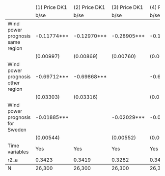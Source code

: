 <html>
<table>
<thead>
<tr><td>                    </td><td>(1) Price DK1   </td><td>(2) Price DK1   </td><td>(3) Price DK1   </td><td>(4) Price DK2   </td><td>(5) Price DK2   </td><td>(6) Price DK2   </td></tr>
<tr><td>                    </td><td>        b/se   </td><td>        b/se   </td><td>        b/se   </td><td>        b/se   </td><td>        b/se   </td><td>        b/se   </td></tr>
</thead>
<tbody>
<tr><td>Wind power prognosis same region</td><td>    -0.11774***</td><td>    -0.12970***</td><td>    -0.28905***</td><td>    -0.11774***</td><td>    -0.12970***</td><td>    -0.28905***</td></tr>
<tr><td>                    </td><td>   (0.00997)   </td><td>   (0.00869)   </td><td>   (0.00760)   </td><td>   (0.00997)   </td><td>   (0.00869)   </td><td>   (0.00760)   </td></tr>
<tr><td>Wind power prognosis other region</td><td>    -0.69712***</td><td>    -0.69868***</td><td>               </td><td>    -0.69712***</td><td>    -0.69868***</td><td>               </td></tr>
<tr><td>                    </td><td>   (0.03303)   </td><td>   (0.03316)   </td><td>               </td><td>   (0.03303)   </td><td>   (0.03316)   </td><td>               </td></tr>
<tr><td>Wind power prognosis for Sweden</td><td>    -0.01885***</td><td>               </td><td>    -0.02029***</td><td>    -0.01885***</td><td>               </td><td>    -0.02029***</td></tr>
<tr><td>                    </td><td>   (0.00544)   </td><td>               </td><td>   (0.00552)   </td><td>   (0.00544)   </td><td>               </td><td>   (0.00552)   </td></tr>
<tr><td>Time variables      </td><td>         Yes   </td><td>         Yes   </td><td>         Yes   </td><td>         Yes   </td><td>         Yes   </td><td>         Yes   </td></tr>
<tr><td>r2_a                </td><td>      0.3423   </td><td>      0.3419   </td><td>      0.3282   </td><td>      0.3423   </td><td>      0.3419   </td><td>      0.3282   </td></tr>
</tbody>
<tfoot>
<tr><td>N                   </td><td>      26,300   </td><td>      26,300   </td><td>      26,300   </td><td>      26,300   </td><td>      26,300   </td><td>      26,300   </td></tr>
</tfoot>
</table>
</html>
